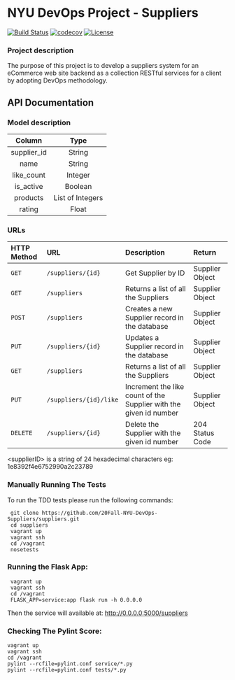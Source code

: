 # NYU DevOps Project - Suppliers
[![Build Status](https://travis-ci.org/20Fall-NYU-DevOps-Suppliers/suppliers.svg?branch=master)](https://travis-ci.org/20Fall-NYU-DevOps-Suppliers/suppliers)
[![codecov](https://codecov.io/gh/20Fall-NYU-DevOps-Suppliers/suppliers/branch/master/graph/badge.svg)](https://codecov.io/gh/20Fall-NYU-DevOps-Suppliers/suppliers)
[![License](https://img.shields.io/badge/License-Apache%202.0-blue.svg)](https://opensource.org/licenses/Apache-2.0)

###  Project description
The purpose of this project is to develop a suppliers system for an eCommerce web site backend as a collection RESTful services for a client by adopting DevOps methodology.


## API Documentation

### Model description

|  Column  |  Type  |
| :----------: | :---------: |
| supplier_id | String |
| name | String |
| like_count | Integer |
| is_active | Boolean |
| products | List of Integers |
| rating | Float | 

### URLs
| HTTP Method | URL | Description | Return
| :--- | :--- | :--- | :--- |
| `GET` | `/suppliers/{id}` | Get Supplier by ID | Supplier Object
| `GET` | `/suppliers` | Returns a list of all the Suppliers | Supplier Object
| `POST` | `/suppliers` | Creates a new Supplier record in the database | Supplier Object
| `PUT` | `/suppliers/{id}` | Updates a Supplier record in the database | Supplier Object
| `GET` | `/suppliers` | Returns a list of all the Suppliers | Supplier Object
| `PUT` | `/suppliers/{id}/like` | Increment the like count of the Supplier with the given id number | Supplier Object
| `DELETE` | `/suppliers/{id}` | Delete the Supplier with the given id number | 204 Status Code 

\<supplierID\> is a string of 24 hexadecimal characters eg: 1e8392f4e6752990a2c23789

### Manually Running The Tests
To run the TDD tests please run the following commands:
```
 git clone https://github.com/20Fall-NYU-DevOps-Suppliers/suppliers.git
 cd suppliers
 vagrant up
 vagrant ssh
 cd /vagrant
 nosetests
```

### Running the Flask App:
```
 vagrant up
 vagrant ssh
 cd /vagrant
 FLASK_APP=service:app flask run -h 0.0.0.0
```

Then the service will available at: http://0.0.0.0:5000/suppliers

### Checking The Pylint Score:
```
vagrant up
vagrant ssh
cd /vagrant
pylint --rcfile=pylint.conf service/*.py
pylint --rcfile=pylint.conf tests/*.py
